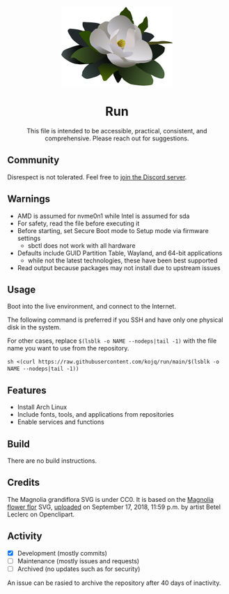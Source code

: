 <div align="center">
  <img src="LOGO.svg" height=180/>

  # Run

  This file is intended to be accessible, practical, consistent, and comprehensive. Please reach out for suggestions.
</div>

## Community

Disrespect is not tolerated. Feel free to [join the Discord server](https://discord.gg/peezNh4pS4).

## Warnings

- AMD is assumed for nvme0n1 while Intel is assumed for sda
- For safety, read the file before executing it
- Before starting, set Secure Boot mode to Setup mode via firmware settings
  - sbctl does not work with all hardware
- Defaults include GUID Partition Table, Wayland, and 64-bit applications
  - while not the latest technologies, these have been best supported
- Read output because packages may not install due to upstream issues

## Usage

Boot into the live environment, and connect to the Internet.

The following command is preferred if you SSH and have only one physical disk in the system.

For other cases, replace `$(lsblk -o NAME --nodeps|tail -1)` with the file name you want to use from the repository.
```
sh <(curl https://raw.githubusercontent.com/kojq/run/main/$(lsblk -o NAME --nodeps|tail -1))
```

## Features

- Install Arch Linux
- Include fonts, tools, and applications from repositories
- Enable services and functions

## Build

There are no build instructions.

## Credits

The Magnolia grandiflora SVG is under CC0. It is based on the [Magnolia flower flor](https://openclipart.org/detail/306895/magnolia-flower-flor) SVG, [uploaded](https://openclipart.org/download/306895/1537228771.svg) on September 17, 2018, 11:59 p.m. by artist Betel Leclerc on Openclipart.

## Activity

- [x] Development (mostly commits)
- [ ] Maintenance (mostly issues and requests)
- [ ] Archived (no updates such as for security)

An issue can be rasied to archive the repository after 40 days of inactivity.
